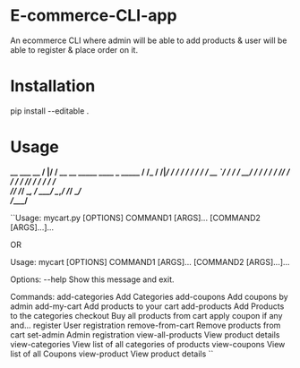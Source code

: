 # E-commerce-CLI-app
An ecommerce CLI where admin will be able to add products &amp; user will be able to  register & place order on it.



# Installation

pip install --editable .

# Usage

   **__  ___                                     __ 
   /  |/  /  __  __   _____   ____ _   _____   / /_
  / /|_/ /  / / / /  / ___/  / __ `/  / ___/  / __/
 / /  / /  / /_/ /  / /__   / /_/ /  / /     / /_  
/_/  /_/   \__, /   \___/   \__,_/  /_/      \__/  
          /____/**                                 


``Usage: mycart.py [OPTIONS] COMMAND1 [ARGS]... [COMMAND2 [ARGS]...]...

OR

Usage: mycart [OPTIONS] COMMAND1 [ARGS]... [COMMAND2 [ARGS]...]...

Options:
  --help  Show this message and exit.

Commands:
  add-categories     Add Categories
  add-coupons        Add coupons by admin
  add-my-cart        Add products to your cart
  add-products       Add Products to the categories
  checkout           Buy all products from cart apply coupon if any and...
  register           User registration
  remove-from-cart   Remove products from cart
  set-admin          Admin registration
  view-all-products  View product details
  view-categories    View list of all categories of products
  view-coupons       View list of all Coupons
  view-product       View product details
``
